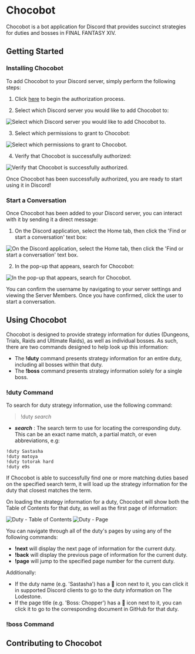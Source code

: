 # Chocobot

Chocobot is a bot application for Discord that provides succinct strategies for duties and bosses in FINAL FANTASY XIV.

## Getting Started

### Installing Chocobot

To add Chocobot to your Discord server, simply perform the following steps:

1. Click [here](https://discord.com/api/oauth2/authorize?client_id=796117085637181460&permissions=18432&scope=bot) to begin the authorization process.

2. Select which Discord server you would like to add Chocobot to:

![Select which Discord server you would like to add Chocobot to.](images/authorization_server_select.png)

3. Select which permissions to grant to Chocobot:

![Select which permissions to grant to Chocobot.](images/authorization_grant_permissions.png)

4. Verify that Chocobot is successfully authorized:

![Verify that Chocobot is successfully authorized.](images/authorization_success.png)

Once Chocobot has been successfully authorized, you are ready to start using it in Discord!

### Start a Conversation

Once Chocobot has been added to your Discord server, you can interact with it by sending it a direct message:

1. On the Discord application, select the Home tab, then click the 'Find or start a conversation' text box:

![On the Discord application, select the Home tab, then click the 'Find or start a conversation' text box.](images/start_conversation.png)

2. In the pop-up that appears, search for Chocobot:

![In the pop-up that appears, search for Chocobot.](images/start_conversation_select_bot.png)

You can confirm the username by navigating to your server settings and viewing the Server Members. Once you have confirmed, click the user to start a conversation.

## Using Chocobot

Chocobot is designed to provide strategy information for duties (Dungeons, Trials, Raids and Ultimate Raids), as well as individual bosses. As such, there are two commands designed to help look up this information:

- The **!duty** command presents strategy information for an entire duty, including all bosses within that duty.
- The **!boss** command presents strategy information solely for a single boss.

### !duty Command

To search for duty strategy information, use the following command:

> !duty *search*

- ***search*** : The search term to use for locating the corresponding duty. This can be an exact name match, a partial match, or even abbreviations, e.g:

```
!duty Sastasha
!duty matoya
!duty totorak hard
!duty e9s
```

If Chocobot is able to successfully find one or more matching duties based on the specified search term, it will load up the strategy information for the duty that closest matches the term.

On loading the strategy information for a duty, Chocobot will show both the Table of Contents for that duty, as well as the first page of information:

![Duty - Table of Contents](images/duty_table_of_contents.png)
![Duty - Page](images/duty_page.png)

You can navigate through all of the duty's pages by using any of the following commands:

- **!next** will display the next page of information for the current duty.
- **!back** will display the previous page of information for the current duty.
- **!page** will jump to the specified page number for the current duty.

Additionally:

- If the duty name (e.g. 'Sastasha') has a 🔗 icon next to it, you can click it in supported Discord clients to go to the duty information on The Lodestone.
- If the page title (e.g. 'Boss: Chopper') has a :pencil: icon next to it, you can click it to go to the corresponding document in GitHub for that duty.

### !boss Command

## Contributing to Chocobot